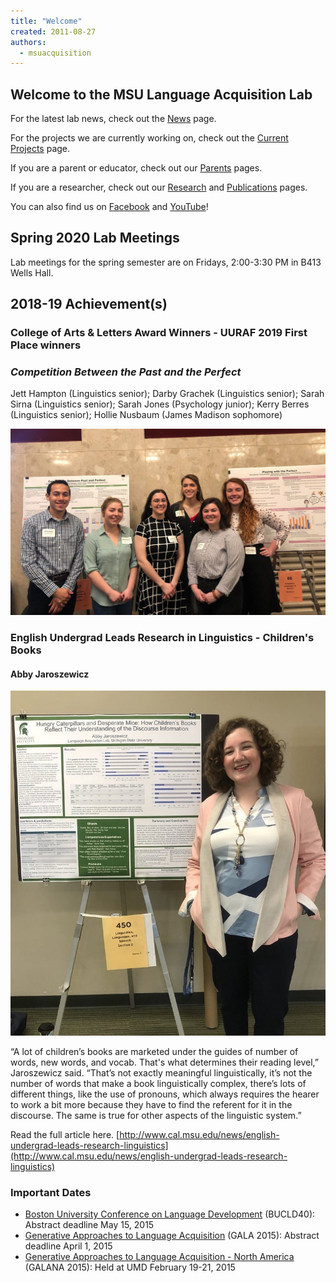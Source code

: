 ```yaml
---
title: "Welcome"
created: 2011-08-27
authors: 
  - msuacquisition
---
```


## Welcome to the MSU Language Acquisition Lab

For the latest lab news, check out the [News](http://msuacquisition.wordpress.com/news/ "News") page.

For the projects we are currently working on, check out the [Current Projects](https://msuacquisition.wordpress.com/about/current-projects/) page.

If you are a parent or educator, check out our [Parents](http://msuacquisition.wordpress.com/parents/ "Parents") pages.

If you are a researcher, check out our [Research](http://msuacquisition.wordpress.com/about/ "Research") and [Publications](http://msuacquisition.wordpress.com/publications/ "Publications") pages.

You can also find us on [Facebook](https://www.facebook.com/MSULanguageAcquisitionLab) and [YouTube](https://www.youtube.com/channel/UCBBleHS7UozXfBu5P2MhTIA)!

## Spring 2020 Lab Meetings

Lab meetings for the spring semester are on Fridays, 2:00-3:30 PM in B413 Wells Hall.

## 2018-19 Achievement(s)

### **College of Arts & Letters Award Winners - UURAF 2019 First Place winners**

### _**Competition Between the Past and the Perfect**_ 

Jett Hampton (Linguistics senior); Darby Grachek (Linguistics senior); Sarah Sirna (Linguistics senior); Sarah Jones (Psychology junior); Kerry Berres (Linguistics senior); Hollie Nusbaum (James Madison sophomore)

![perfectgroupATuuraft](assets/images/perfectgroupatuuraft-e1559521647431.jpg)

### English Undergrad **Leads Research in Linguistics - Children's Books**

#### **Abby Jaroszewicz**

![jaroszewicz_uuraf](assets/images/jaroszewicz_uuraf.jpg)

“A lot of children’s books are marketed under the guides of number of words, new words, and vocab. That's what determines their reading level,” Jaroszewicz said. “That’s not exactly meaningful linguistically, it’s not the number of words that make a book linguistically complex, there’s lots of different things, like the use of pronouns, which always requires the hearer to work a bit more because they have to find the referent for it in the discourse. The same is true for other aspects of the linguistic system.”

Read the full article here. [http://www.cal.msu.edu/news/english-undergrad-leads-research-linguistics](http://www.cal.msu.edu/news/english-undergrad-leads-research-linguistics)

### Important Dates

- [Boston University Conference on Language Development](http://www.bu.edu/bucld/) (BUCLD40): Abstract deadline May 15, 2015
- [Generative Approaches to Language Acquisition](http://www.gala2015.univ-nantes.fr/96050731/1/fiche___pagelibre/&RH=1416396163857&RF=1416396130982 "GALA") (GALA 2015): Abstract deadline April 1, 2015
- [Generative Approaches to Language Acquisition - North America](https://sites.google.com/site/2015galana/) (GALANA 2015): Held at UMD February 19-21, 2015
